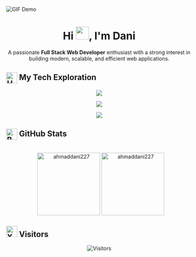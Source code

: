 <picture>
  <source media="(prefers-color-scheme: dark)" srcset="https://i.pinimg.com/originals/02/01/1e/02011ec8554277b8c70bf22fb192123c.gif">
  <source media="(prefers-color-scheme: light)" srcset="https://i.pinimg.com/originals/25/aa/e1/25aae130a27abbdd3ddee8090ed9fe4b.gif">
  <img alt="GIF Demo" src="https://i.pinimg.com/originals/25/aa/e1/25aae130a27abbdd3ddee8090ed9fe4b.gif">
</picture>

<h1 align="center">Hi <img src="https://media.giphy.com/media/hvRJCLFzcasrR4ia7z/giphy.gif" width="35">, I'm Dani</h1>
<p align="center">A passionate <b>Full Stack Web Developer</b> enthusiast with a strong interest in building modern, scalable, and efficient web applications.</p>

<h2><img src="https://raw.githubusercontent.com/Tarikul-Islam-Anik/Animated-Fluent-Emojis/master/Emojis/Objects/Hammer%20and%20Wrench.png" alt="Hammer and Wrench" alt="Tech Exploration" 
       width="30" 
       height="30" 
       style="vertical-align: middle;" /> My Tech Exploration</h2>

<p align="center">
    <img src="https://skillicons.dev/icons?i=html,css,js,ts,bootstrap,tailwind" />
</p>
<p align="center">
    <img src="https://skillicons.dev/icons?i=nodejs,react,redux,express,prisma,mysql" />
</p>
<p align="center">
    <img src="https://skillicons.dev/icons?i=git,github,vscode,figma" />
</p>

<h2>
<h2>
  <img src="https://raw.githubusercontent.com/Tarikul-Islam-Anik/Animated-Fluent-Emojis/master/Emojis/Objects/Bar%20Chart.png" 
       alt="Bar Chartt" 
       width="30" 
       height="30" 
       style="vertical-align: middle;" /> 
  GitHub Stats
</h2>

<p align="center">
	<br/> &nbsp;
	<img align="center" height="170em" src="https://github-readme-stats-eight-theta.vercel.app/api?username=ahmaddani227&show_icons=true&locale=en&theme=algolia&include_all_commits=true&count_private=true&hide_border=true" alt="ahmaddani227" />
    <img align="center" height="170em" src="https://github-readme-stats-eight-theta.vercel.app/api/top-langs?username=ahmaddani227&show_icons=true&locale=en&layout=compact&theme=algolia&hide_border=true" alt="ahmaddani227" />
</p>

<h2>
  <img src="https://raw.githubusercontent.com/Tarikul-Islam-Anik/Animated-Fluent-Emojis/master/Emojis/Objects/X-Ray.png" 
       alt="X-Ray" 
       width="30" 
       height="30"  />
  Visitors
</h2>

<p align="center">
  <img src="https://count.getloli.com/@ahmaddani227?name=ahmaddani227&theme=love-and-deepspace" alt="Visitors">
</p>
